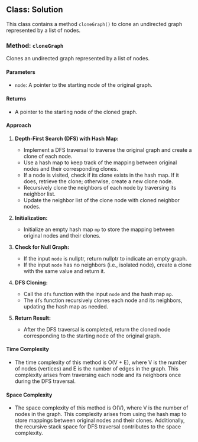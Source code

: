 ## Class: Solution

This class contains a method `cloneGraph()` to clone an undirected graph represented by a list of nodes.

### Method: `cloneGraph`

Clones an undirected graph represented by a list of nodes.

#### Parameters

- `node`: A pointer to the starting node of the original graph.

#### Returns

- A pointer to the starting node of the cloned graph.

#### Approach

1. **Depth-First Search (DFS) with Hash Map:**
   - Implement a DFS traversal to traverse the original graph and create a clone of each node.
   - Use a hash map to keep track of the mapping between original nodes and their corresponding clones.
   - If a node is visited, check if its clone exists in the hash map. If it does, retrieve the clone; otherwise, create a new clone node.
   - Recursively clone the neighbors of each node by traversing its neighbor list.
   - Update the neighbor list of the clone node with cloned neighbor nodes.

2. **Initialization:**
   - Initialize an empty hash map `mp` to store the mapping between original nodes and their clones.

3. **Check for Null Graph:**
   - If the input `node` is nullptr, return nullptr to indicate an empty graph.
   - If the input `node` has no neighbors (i.e., isolated node), create a clone with the same value and return it.

4. **DFS Cloning:**
   - Call the `dfs` function with the input `node` and the hash map `mp`.
   - The `dfs` function recursively clones each node and its neighbors, updating the hash map as needed.

5. **Return Result:**
   - After the DFS traversal is completed, return the cloned node corresponding to the starting node of the original graph.

#### Time Complexity
- The time complexity of this method is O(V + E), where V is the number of nodes (vertices) and E is the number of edges in the graph. This complexity arises from traversing each node and its neighbors once during the DFS traversal.

#### Space Complexity
- The space complexity of this method is O(V), where V is the number of nodes in the graph. This complexity arises from using the hash map to store mappings between original nodes and their clones. Additionally, the recursive stack space for DFS traversal contributes to the space complexity.
